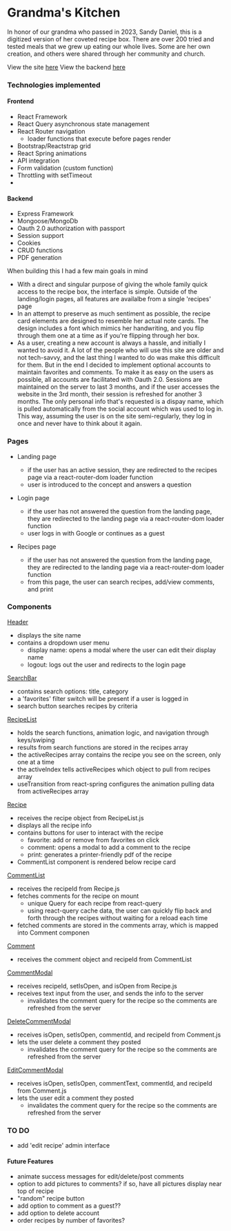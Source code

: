 # Grandma's Kitchen

In honor of our grandma who passed in 2023, Sandy Daniel, this is a digitized version of her coveted recipe box. There are over 200 tried and tested meals that we grew up eating our whole lives. Some are her own creation, and others were shared through her community and church. 

View the site [here](https://grandma-8ed4c.web.app/)
View the backend [here]()

### Technologies implemented

#### Frontend
- React Framework
- React Query asynchronous state management
- React Router navigation
    - loader functions that execute before pages render
- Bootstrap/Reactstrap grid
- React Spring animations
- API integration
- Form validation (custom function)
- Throttling with setTimeout
- 

#### Backend
- Express Framework
- Mongoose/MongoDb
- Oauth 2.0 authorization with passport
- Session support
- Cookies
- CRUD functions
- PDF generation

When building this I had a few main goals in mind
- With a direct and singular purpose of giving the whole family quick access to the recipe box, the interface is simple. Outside of the landing/login pages, all features are availalbe from a single 'recipes' page
- In an attempt to preserve as much sentiment as possible, the recipe card elements are designed to resemble her actual note cards. The design includes a font which mimics her handwriting, and you flip through them one at a time as if you're flipping through her box.
- As a user, creating a new account is always a hassle, and initially I wanted to avoid it. A lot of the people who will use this site are older and not tech-savvy, and the last thing I wanted to do was make this difficult for them. But in the end I decided to implement optional accounts to maintain favorites and comments. To make it as easy on the users as possible, all accounts are facilitated with Oauth 2.0. Sessions are maintained on the server to last 3 months, and if the user accesses the website in the 3rd month, their session is refreshed for another 3 months. The only personal info that's requested is a dispay name, which is pulled automatically from the social account which was used to log in. This way, assuming the user is on the site semi-regularly, they log in once and never have to think about it again.

### Pages
- Landing page
    - if the user has an active session, they are redirected to the recipes page via a react-router-dom loader function
    - user is introduced to the concept and answers a question

- Login page
    - if the user has not answered the question from the landing page, they are redirected to the landing page via a react-router-dom loader function
    -  user logs in with Google or continues as a guest

- Recipes page
    - if the user has not answered the question from the landing page, they are redirected to the landing page via a react-router-dom loader function
    - from this page, the user can search recipes, add/view comments, and print


### Components

[Header](./src/components/Header.js)
- displays the site name
- contains a dropdown user menu
    - display name: opens a modal where the user can edit their display name
    - logout: logs out the user and redirects to the login page

[SearchBar](./src/components/SearchBar.js)
- contains search options: title, category
- a 'favorites' filter switch will be present if a user is logged in 
- search button searches recipes by criteria

[RecipeList](./src/components/RecipeList.js)
- holds the search functions, animation logic, and navigation through keys/swiping
- results from search functions are stored in the recipes array
- the activeRecipes array contains the recipe you see on the screen, only one at a time
- the activeIndex tells activeRecipes which object to pull from recipes array
- useTransition from react-spring configures the animation pulling data from activeRecipes array

[Recipe](./src/components/Recipe.js)
- receives the recipe object from RecipeList.js
- displays all the recipe info
- contains buttons for user to interact with the recipe
    - favorite: add or remove from favorites on click
    - comment: opens a modal to add a comment to the recipe
    - print: generates a printer-friendly pdf of the recipe
- CommentList component is rendered below recipe card

[CommentList](./src/components/comments/CommentList.js)
- receives the recipeId from Recipe.js
- fetches comments for the recipe on mount
    - unique Query for each recipe from react-query
    - using react-query cache data, the user can quickly flip back and forth through the recipes without waiting for a reload each time
- fetched comments are stored in the comments array, which is mapped into Comment componen

[Comment](./src/components/comments/Comment.js)
- receives the comment object and recipeId from CommentList

[CommentModal](./src/components/comments/CommentModal.js)
- receives recipeId, setIsOpen, and isOpen from Recipe.js
- receives text input from the user, and sends the info to the server
    - invalidates the comment query for the recipe so the comments are refreshed from the server

[DeleteCommentModal](./src/components/comments/DeleteCommentModal.js)
- receives isOpen, setIsOpen, commentId, and recipeId from Comment.js
- lets the user delete a comment they posted
    - invalidates the comment query for the recipe so the comments are refreshed from the server

[EditCommentModal](./src/components/comments/EditCommentModal.js)
- receives  isOpen, setIsOpen, commentText, commentId, and recipeId from Comment.js
- lets the user edit a comment they posted
    - invalidates the comment query for the recipe so the comments are refreshed from the server

### TO DO
- add 'edit recipe' admin interface

 
#### Future Features
- animate success messages for edit/delete/post comments
- option to add pictures to comments? if so, have all pictures display near top of recipe
- "random" recipe button
- add option to comment as a guest?? 
- add option to delete account
- order recipes by number of favorites?
